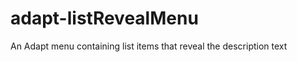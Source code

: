 adapt-listRevealMenu
====================

An Adapt menu containing list items that reveal the description text